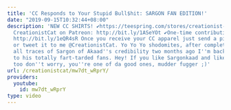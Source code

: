 ```yaml
---
title: 'CC Responds to Your Stupid Bull$hit: SARGON FAN EDITION!'
date: "2019-09-15T10:32:44+08:00"
description: 'NEW CC SHIRTS! ✔https://teespring.com/stores/creationist-cat ✔Support
  CreationistCat on Patreon: http://bit.ly/1ASeYOt ✔One-time contribution with PayPal:
  http://bit.ly/1eQR4sR Once you receive your CC apparel just send a pic to CREATIONISTCATBIZ@GMAIL.COM
  or tweet it to me @CreationistCat. Yo Yo Yo shodomites, after completely destroying
  all traces of Sargon of Akaad''s credibility two months ago I''m back to stick it
  to his totally fart-tarded fans. Hey! If you like Sargonkaad and like my videos
  too don''t worry, you''re one of da good ones, mudder fugger ;)'
url: /creationistcat/mw7dt_wRprY/
providers:
  youtube:
    id: mw7dt_wRprY
type: video
---
```

